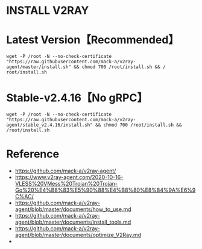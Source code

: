 # INSTALL V2RAY


# Latest Version【Recommended】
```
wget -P /root -N --no-check-certificate "https://raw.githubusercontent.com/mack-a/v2ray-agent/master/install.sh" && chmod 700 /root/install.sh && / root/install.sh
```


# Stable-v2.4.16【No gRPC】
```
wget -P /root -N --no-check-certificate "https://raw.githubusercontent.com/mack-a/v2ray-agent/stable_v2.4.16/install.sh" && chmod 700 /root/install.sh && /root/install.sh
```


# Reference
- https://github.com/mack-a/v2ray-agent/
- https://www.v2ray-agent.com/2020-10-16-VLESS%20VMess%20Trojan%20Trojan-Go%20%E4%B8%83%E5%90%88%E4%B8%80%E8%84%9A%E6%9C%AC/
- https://github.com/mack-a/v2ray-agent/blob/master/documents/how_to_use.md
- https://github.com/mack-a/v2ray-agent/blob/master/documents/install_tools.md
- https://github.com/mack-a/v2ray-agent/blob/master/documents/optimize_V2Ray.md
- 

